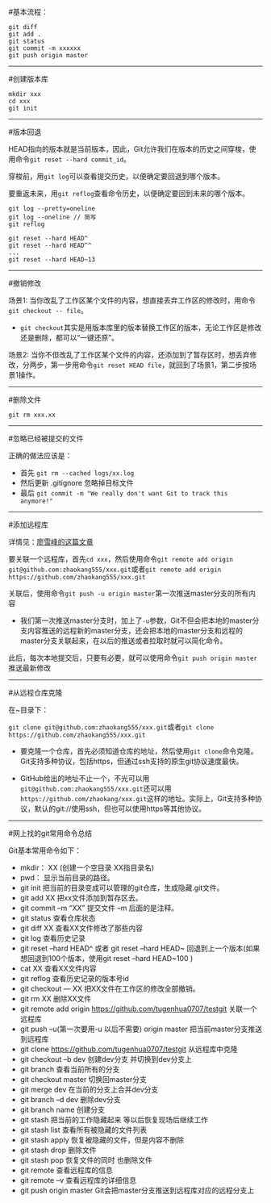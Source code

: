 #基本流程：

```
git diff
git add .
git status
git commit -m xxxxxx
git push origin master
```

---

#创建版本库

```
mkdir xxx
cd xxx
git init  
```

---

#版本回退

HEAD指向的版本就是当前版本，因此，Git允许我们在版本的历史之间穿梭，使用命令`git reset --hard commit_id`。

穿梭前，用`git log`可以查看提交历史，以便确定要回退到哪个版本。

要重返未来，用`git reflog`查看命令历史，以便确定要回到未来的哪个版本。

```
git log --pretty=oneline  
git log --oneline // 简写  
git reflog  

git reset --hard HEAD^  
git reset --hard HEAD^^  
...  
git reset --hard HEAD~13  
```

---

#撤销修改

场景1: 当你改乱了工作区某个文件的内容，想直接丢弃工作区的修改时，用命令`git checkout -- file`。

- `git checkout`其实是用版本库里的版本替换工作区的版本，无论工作区是修改还是删除，都可以“一键还原”。

场景2: 当你不但改乱了工作区某个文件的内容，还添加到了暂存区时，想丢弃修改，分两步，第一步用命令`git reset HEAD file`，就回到了场景1，第二步按场景1操作。

---

#删除文件

`git rm xxx.xx` 

---

#忽略已经被提交的文件

正确的做法应该是：
- 首先 `git rm --cached logs/xx.log`
- 然后更新 .gitignore 忽略掉目标文件
- 最后 `git commit -m "We really don't want Git to track this anymore!"`

---

#添加远程库

详情见：[廖雪峰的这篇文章](http://www.liaoxuefeng.com/wiki/0013739516305929606dd18361248578c67b8067c8c017b000/0013752340242354807e192f02a44359908df8a5643103a000)

要关联一个远程库，首先`cd xxx`，然后使用命令`git remote add origin git@github.com:zhaokang555/xxx.git`或者`git remote add origin https://github.com/zhaokang555/xxx.git`

关联后，使用命令`git push -u origin master`第一次推送master分支的所有内容

- 我们第一次推送master分支时，加上了`-u`参数，Git不但会把本地的master分支内容推送的远程新的master分支，还会把本地的master分支和远程的master分支关联起来，在以后的推送或者拉取时就可以简化命令。

此后，每次本地提交后，只要有必要，就可以使用命令`git push origin master`推送最新修改

---

#从远程仓库克隆

在~目录下：

`git clone git@github.com:zhaokang555/xxx.git`或者`git clone https://github.com/zhaokang555/xxx.git`

- 要克隆一个仓库，首先必须知道仓库的地址，然后使用`git clone`命令克隆。
Git支持多种协议，包括https，但通过ssh支持的原生git协议速度最快。

- GitHub给出的地址不止一个，不光可以用`git@github.com:zhaokang555/xxx.git`还可以用`https://github.com/zhaokang/xxx.git`这样的地址。实际上，Git支持多种协议，默认的git://使用ssh，但也可以使用https等其他协议。

---

#网上找的git常用命令总结

Git基本常用命令如下：

- mkdir：         XX (创建一个空目录 XX指目录名)
- pwd：          显示当前目录的路径。
- git init          把当前的目录变成可以管理的git仓库，生成隐藏.git文件。
- git add XX       把xx文件添加到暂存区去。
- git commit –m “XX”  提交文件 –m 后面的是注释。
- git status        查看仓库状态
- git diff  XX      查看XX文件修改了那些内容
- git log          查看历史记录
- git reset  –hard HEAD^ 或者 git reset  –hard HEAD~ 回退到上一个版本(如果想回退到100个版本，使用git reset –hard HEAD~100 )
- cat XX         查看XX文件内容
- git reflog       查看历史记录的版本号id
- git checkout — XX  把XX文件在工作区的修改全部撤销。
- git rm XX          删除XX文件
- git remote add origin https://github.com/tugenhua0707/testgit 关联一个远程库
- git push –u(第一次要用-u 以后不需要) origin master 把当前master分支推送到远程库
- git clone https://github.com/tugenhua0707/testgit  从远程库中克隆
- git checkout –b dev  创建dev分支 并切换到dev分支上
- git branch  查看当前所有的分支
- git checkout master 切换回master分支
- git merge dev    在当前的分支上合并dev分支
- git branch –d dev 删除dev分支
- git branch name  创建分支
- git stash 把当前的工作隐藏起来 等以后恢复现场后继续工作
- git stash list 查看所有被隐藏的文件列表
- git stash apply 恢复被隐藏的文件，但是内容不删除
- git stash drop 删除文件
- git stash pop 恢复文件的同时 也删除文件
- git remote 查看远程库的信息
- git remote –v 查看远程库的详细信息
- git push origin master  Git会把master分支推送到远程库对应的远程分支上



